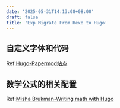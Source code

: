 ```yaml
---
date: '2025-05-31T14:13:08+08:00'
draft: false
title: 'Exp Migrate From Hexo to Hugo'
---
```



## 自定义字体和代码
Ref:[Hugo-Papermod站点 ](
https://qinghuair.top/posts/hugo-papermod%E7%AB%99%E7%82%B9/#%e8%87%aa%e5%ae%9a%e4%b9%89%e5%ad%97%e4%bd%93%e5%92%8c%e4%bb%a3%e7%a0%81sup3rf37rf78rf8sup)


## 数学公式的相关配置

Ref:[Misha Brukman-Writing math with Hugo](https://misha.brukman.net/blog/2022/04/writing-math-with-hugo/)